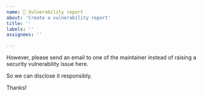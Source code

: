 ```yaml
---
name: 🐝 Vulnerability report
about: 'Create a vulnerability report'
title: ''
labels: ''
assignees: ''

---
```


<!--

Yay, thanks for your contribution. Your awesome 🥰
 
-->

However, please send an email to one of the maintainer 
instead of raising a security vulnerability issue here.

So we can disclose it responsibly.

Thanks!
